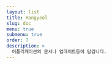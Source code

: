 ```yaml
---
layout: list
title: Hangyeol
slug: doc
menu: true
submenu: true
order: 7
description: >
  어플리케이션의 문서나 업데이트등이 담깁니다.
---
```

